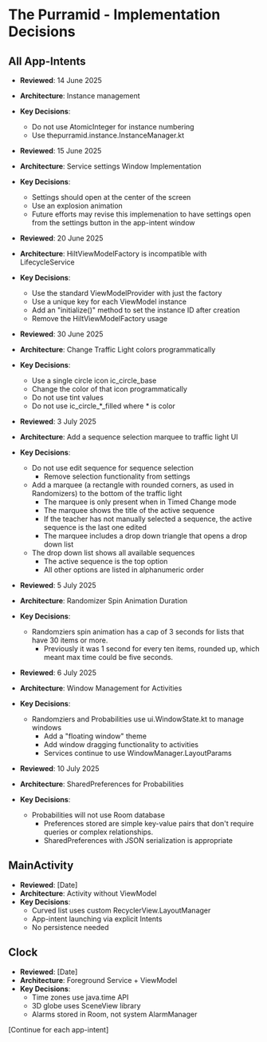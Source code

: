 # The Purramid - Implementation Decisions

## All App-Intents
- **Reviewed**: 14 June 2025
- **Architecture**: Instance management
- **Key Decisions**:
  - Do not use AtomicInteger for instance numbering
  - Use thepurramid.instance.InstanceManager.kt

- **Reviewed**: 15 June 2025
- **Architecture**: Service settings Window Implementation
- **Key Decisions**:
  - Settings should open at the center of the screen
  - Use an explosion animation
  - Future efforts may revise this implemenation to have settings open from the settings button in the app-intent window
 
- **Reviewed**: 20 June 2025
- **Architecture**: HiltViewModelFactory is incompatible with LifecycleService
- **Key Decisions**:
  - Use the standard ViewModelProvider with just the factory
  - Use a unique key for each ViewModel instance
  - Add an "initialize()" method to set the instance ID after creation
  - Remove the HiltViewModelFactory usage
 
- **Reviewed**: 30 June 2025
- **Architecture**: Change Traffic Light colors programmatically
- **Key Decisions**:
  - Use a single circle icon ic_circle_base
  - Change the color of that icon programmatically
  - Do not use tint values
  - Do not use ic_circle_*_filled where * is color
  
- **Reviewed**: 3 July 2025
- **Architecture**: Add a sequence selection marquee to traffic light UI
- **Key Decisions**:
  - Do not use edit sequence for sequence selection
    - Remove selection functionality from settings
  - Add a marquee (a rectangle with rounded corners, as used in Randomizers) to the bottom of the traffic light
    - The marquee is only present when in Timed Change mode
	- The marquee shows the title of the active sequence
	- If the teacher has not manually selected a sequence, the active sequence is the last one edited
	- The marquee includes a drop down triangle that opens a drop down list
  - The drop down list shows all available sequences
    - The active sequence is the top option
	- All other options are listed in alphanumeric order
  
- **Reviewed**: 5 July 2025
- **Architecture**: Randomizer Spin Animation Duration
- **Key Decisions**:
  - Randomziers spin animation has a cap of 3 seconds for lists that have 30 items or more.
    - Previously it was 1 second for every ten items, rounded up, which meant max time could be five seconds.
  
- **Reviewed**: 6 July 2025
- **Architecture**: Window Management for Activities
- **Key Decisions**:
  - Randomziers and Probabilities use ui.WindowState.kt to manage windows
    - Add a "floating window" theme
	- Add window dragging functionality to activities
	- Services continue to use WindowManager.LayoutParams
  
- **Reviewed**: 10 July 2025
- **Architecture**: SharedPreferences for Probabilities
- **Key Decisions**:
  - Probabilities will not use Room database
    - Preferences stored are simple key-value pairs that don't require queries or complex relationships.
	- SharedPreferences with JSON serialization is appropriate

  
  
  
  
  

## MainActivity
- **Reviewed**: [Date]
- **Architecture**: Activity without ViewModel
- **Key Decisions**:
  - Curved list uses custom RecyclerView.LayoutManager
  - App-intent launching via explicit Intents
  - No persistence needed

## Clock
- **Reviewed**: [Date]
- **Architecture**: Foreground Service + ViewModel
- **Key Decisions**:
  - Time zones use java.time API
  - 3D globe uses SceneView library
  - Alarms stored in Room, not system AlarmManager
  
[Continue for each app-intent]